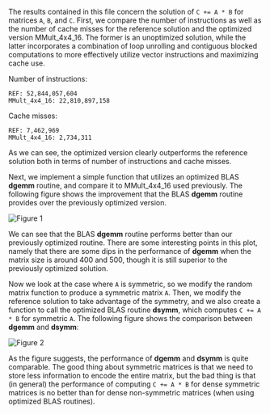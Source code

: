 The results contained in this file concern the solution of `C += A * B` for matrices `A`, `B`, and `C`.
First, we compare the number of instructions as well as the number of cache misses for the reference solution and the optimized version MMult_4x4_16.
The former is an unoptimized solution, while the latter incorporates a combination of loop unrolling and contiguous blocked computations to more effectively utilize vector instructions and maximizing cache use.

Number of instructions:

    REF: 52,844,057,604
    MMult_4x4_16: 22,810,897,158

Cache misses:

    REF: 7,462,969
    MMult_4x4_16: 2,734,311

As we can see, the optimized version clearly outperforms the reference solution both in terms of number of instructions and cache misses.

Next, we implement a simple function that utilizes an optimized BLAS **dgemm** routine, and compare it to MMult_4x4_16 used previously. The following figure shows the improvement that the BLAS **dgemm** routine provides over the previously optimized version.


![Figure 1](https://github.com/seblaud/how-to-optimize-gemm/blob/master/src/HowToOptimizeGemm/compare_MMult_4x4_16_MMult_dgemm.png "MMult_4x4_16 vs. BLAS **dgemm**")

We can see that the BLAS **dgemm** routine performs better than our previously optimized routine. There are some interesting points in this plot, namely that there are some dips in the performance of **dgemm** when the matrix size is around 400 and 500, though it is still superior to the previously optimized solution.

Now we look at the case where `A` is symmetric, so we modify the random matrix function to produce a symmetric matrix `A`. Then, we modify the reference solution to take advantage of the symmetry, and we also create a function to call the optimized BLAS routine **dsymm**, which computes `C += A * B` for symmetric `A`. The following figure shows the comparison between **dgemm** and **dsymm**:

![Figure 2](https://github.com/seblaud/how-to-optimize-gemm/blob/master/src/HowToOptimizeGemm/compare_MMult_dgemm_MMult_dsymm.png "**dgemm** vs. **dsymm**")

As the figure suggests, the performance of **dgemm** and **dsymm** is quite comparable. The good thing about symmetric matrices is that we need to store less information to encode the entire matrix, but the bad thing is that (in general) the performance of computing `C += A * B` for dense symmetric matrices is no better than for dense non-symmetric matrices (when using optimized BLAS routines).
